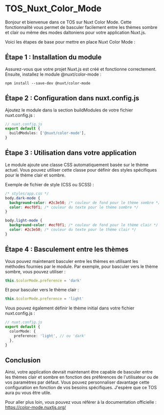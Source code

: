 # TOS_Nuxt_Color_Mode

Bonjour et bienvenue dans ce TOS sur Nuxt Color Mode. Cette fonctionnalité vous permet de basculer facilement entre les thèmes sombre et clair ou même des modes daltoniens pour votre application Nuxt.js.

Voici les étapes de base pour mettre en place Nuxt Color Mode :

## Étape 1 : Installation du module
Assurez-vous que votre projet Nuxt.js est créé et fonctionne correctement. Ensuite, installez le module @nuxt/color-mode :

```
npm install --save-dev @nuxt/color-mode
```

## Étape 2 : Configuration dans nuxt.config.js
Ajoutez le module dans la section buildModules de votre fichier nuxt.config.js :

```ts
// nuxt.config.js
export default {
  buildModules: ['@nuxt/color-mode'],
}
```

## Étape 3 : Utilisation dans votre application
Le module ajoute une classe CSS automatiquement basée sur le thème actuel. Vous pouvez utiliser cette classe pour définir des styles spécifiques pour le thème clair et sombre.

Exemple de fichier de style (CSS ou SCSS) :

```css
/* styles/app.css */
body.dark-mode {
  background-color: #2c3e50; /* couleur de fond pour le thème sombre */
  color: #ecf0f1; /* couleur du texte pour le thème sombre */
}

body.light-mode {
  background-color: #ecf0f1; /* couleur de fond pour le thème clair */
  color: #2c3e50; /* couleur du texte pour le thème clair */
}
```

## Étape 4 : Basculement entre les thèmes
Vous pouvez maintenant basculer entre les thèmes en utilisant les méthodes fournies par le module. Par exemple, pour basculer vers le thème sombre, vous pouvez utiliser :

```ts
this.$colorMode.preference = 'dark'
```

Et pour basculer vers le thème clair :

```ts
this.$colorMode.preference = 'light'
```

Vous pouvez également définir le thème initial dans votre fichier nuxt.config.js :

```ts
// nuxt.config.js
export default {
  colorMode: {
    preference: 'light', // ou 'dark'
  },
}
```

## Conclusion

Ainsi, votre application devrait maintenant être capable de basculer entre les thèmes clair et sombre en fonction des préférences de l'utilisateur ou de vos paramètres par défaut. Vous pouvez personnaliser davantage cette configuration en fonction de vos besoins spécifiques. J'espère que ce TOS aura pu vous être utile.

Pour aller plus loin, vous pouvez vous référer à la documentation officielle : https://color-mode.nuxtjs.org/
